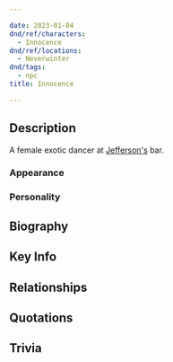 ```yaml
---

date: 2023-01-04
dnd/ref/characters:
  - Innocence
dnd/ref/locations:
  - Neverwinter
dnd/tags:
  - npc
title: Innocence

---
```


## Description

A female exotic dancer at [Jefferson's](/dnd/npcs/jefferson) bar.

### Appearance

### Personality

## Biography

## Key Info

## Relationships

## Quotations

## Trivia
